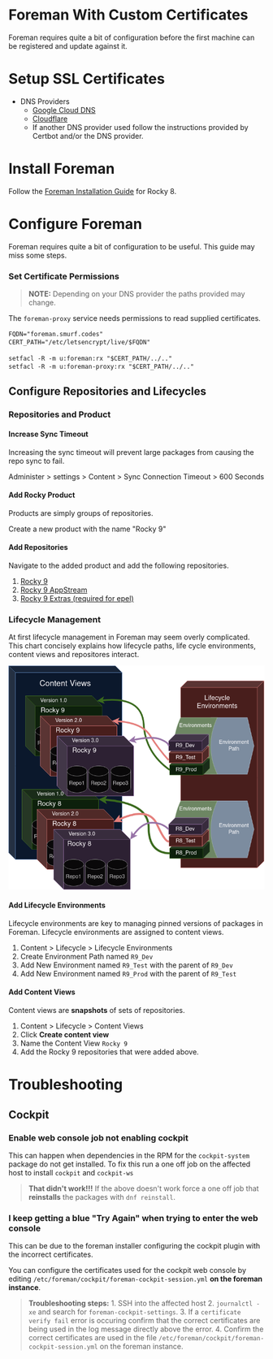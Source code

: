 # Foreman With Custom Certificates 

Foreman requires quite a bit of configuration before the first machine can be registered and update against it.

# Setup SSL Certificates

* DNS Providers
    - [Google Cloud DNS](../letsencrypt/google-dns.md)
    - [Cloudflare](../letsencrypt/cloudflare.md)
    - If another DNS provider used follow the instructions provided by Certbot and/or the DNS provider.

# Install Foreman

Follow the [Foreman Installation Guide](./install.md) for Rocky 8.

# Configure Foreman

Foreman requires quite a bit of configuration to be useful. This guide may miss some steps.

### Set Certificate Permissions

> **NOTE:** Depending on your DNS provider the paths provided may change.

The `foreman-proxy` service needs permissions to read supplied certificates.

```
FQDN="foreman.smurf.codes"
CERT_PATH="/etc/letsencrypt/live/$FQDN"

setfacl -R -m u:foreman:rx "$CERT_PATH/../.."
setfacl -R -m u:foreman-proxy:rx "$CERT_PATH/../.."
```

## Configure Repositories and Lifecycles

### Repositories and Product

#### Increase Sync Timeout

Increasing the sync timeout will prevent large packages from causing the repo sync to fail.

Administer > settings > Content > Sync Connection Timeout > 600 Seconds

#### Add Rocky Product

Products are simply groups of repositories.

Create a new product with the name "Rocky 9"

#### Add Repositories

Navigate to the added product and add the following repositories.

1. [Rocky 9](repos/rocky9.md)
2. [Rocky 9 AppStream](repos/rocky9-appstream.md)
2. [Rocky 9 Extras (required for epel)](repos/rocky9-appstream.md)


### Lifecycle Management

At first lifecycle management in Foreman may seem overly complicated. This chart concisely explains how lifecycle paths, life cycle environments, content views and repositores interact.

![lifecycle chart](img/foreman-lifecycle-dark-trans.png)

#### Add Lifecycle Environments

Lifecycle environments are key to managing pinned versions of packages in Foreman. Lifecycle environments are assigned to content views.

1. Content > Lifecycle > Lifecycle Environments
2. Create Environment Path named `R9_Dev`
3. Add New Environment named `R9_Test` with the parent of `R9_Dev`
4. Add New Environment named `R9_Prod` with the parent of `R9_Test`

#### Add Content Views

Content views are **snapshots** of sets of repositories.

1. Content > Lifecycle > Content Views
2. Click **Create content view**
3. Name the Content View `Rocky 9`
4. Add the Rocky 9 repositories that were added above.


# Troubleshooting

## Cockpit

### Enable web console job not enabling cockpit

This can happen when dependencies in the RPM for the `cockpit-system` package do not get installed. To fix this run a one off job on the affected host to install `cockpit` and `cockpit-ws`

> **That didn't work!!!** If the above doesn't work force a one off job that **reinstalls** the packages with `dnf reinstall`.

### I keep getting a blue "Try Again" when trying to enter the web console

This can be due to the foreman installer configuring the cockpit plugin with the incorrect certificates.

You can configure the certificates used for the cockpit web console by editing `/etc/foreman/cockpit/foreman-cockpit-session.yml` **on the foreman instance**.

> **Troubleshooting steps:** 
    1. SSH into the affected host
    2. `journalctl -xe` and search for `foreman-cockpit-settings`. 
    3. If a `certificate verify fail` error is occuring confirm that the correct certificates are being used in the log message directly above the error.
    4. Confirm the correct certificates are used in the file `/etc/foreman/cockpit/foreman-cockpit-session.yml` on the foreman instance.

